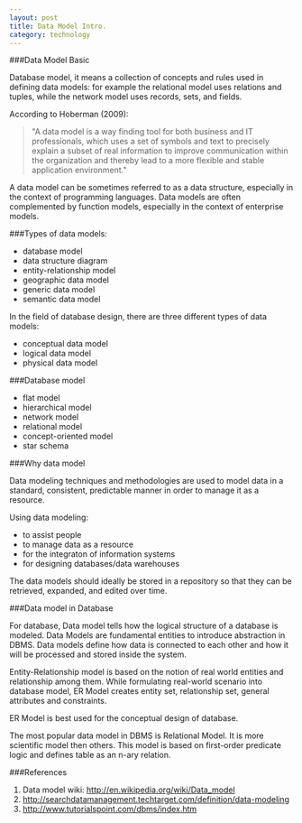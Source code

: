 ```yaml
---
layout: post
title: Data Model Intro.
category: technology
---
```


###Data Model Basic

Database model, it means a collection of concepts and rules used in defining data models:  for example the relational model uses relations and tuples, while the network model uses records, sets, and fields.
<!--more-->
According to Hoberman (2009):

> "A data model is a way finding tool for both business and IT professionals, which uses a set of symbols and text to precisely explain a subset of real information to improve communication within the organization and thereby lead to a more flexible and stable application environment."

A data model can be sometimes referred to as a data structure, especially in the context of programming languages. Data models are often complemented by function models, especially in the context of enterprise models.

###Types of data models:

- database model
- data structure diagram
- entity-relationship model
- geographic data model
- generic data model
- semantic data model

In the field of database design, there are three different types of data models:

- conceptual data model
- logical data model
- physical data model

###Database model

- flat model
- hierarchical model
- network model
- relational model
- concept-oriented model
- star schema

###Why data model

Data modeling techniques and methodologies are used to model data in a standard, consistent, predictable manner in order to manage it as a resource.

Using data modeling:

- to assist people
- to manage data as a resource
- for the integraton of information systems
- for designing databases/data warehouses
	
The data models should ideally be stored in a repository so that they can be retrieved, expanded, and edited over time.

###Data model in Database

For database, Data model tells how the logical structure of a database is modeled. Data Models are fundamental entities to introduce abstraction in DBMS. Data models define how data is connected to each other and how it will be processed and stored inside the system.

Entity-Relationship model is based on the notion of real world entities and relationship among them. While formulating real-world scenario into database model, ER Model creates entity set, relationship set, general attributes and constraints.

ER Model is best used for the conceptual design of database.

The most popular data model in DBMS is Relational Model. It is more scientific model then others. This model is based on first-order predicate logic and defines table as an n-ary relation.

###References

1. Data model wiki: http://en.wikipedia.org/wiki/Data_model
2. http://searchdatamanagement.techtarget.com/definition/data-modeling
3. http://www.tutorialspoint.com/dbms/index.htm